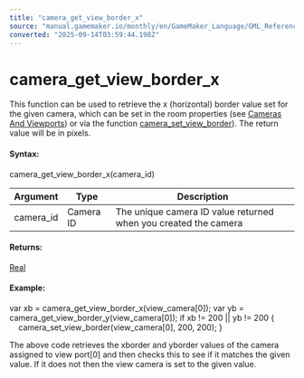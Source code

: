 ```yaml
---
title: "camera_get_view_border_x"
source: "manual.gamemaker.io/monthly/en/GameMaker_Language/GML_Reference/Cameras_And_Display/Cameras_And_Viewports/camera_get_view_border_x.htm"
converted: "2025-09-14T03:59:44.198Z"
---
```


# camera\_get\_view\_border\_x

This function can be used to retrieve the x (horizontal) border value set for the given camera, which can be set in the room properties (see [Cameras And Viewports](../../../../../../../The_Asset_Editors/Room_Properties/Room_Properties.md)) or via the function [camera\_set\_view\_border](camera_set_view_border.md)). The return value will be in pixels.

#### Syntax:

camera\_get\_view\_border\_x(camera\_id)

| Argument | Type | Description |
| --- | --- | --- |
| camera_id | Camera ID | The unique camera ID value returned when you created the camera |

#### Returns:

[Real](../../../../../../../GameMaker_Language/GML_Overview/Data_Types.md)

#### Example:

var xb = camera\_get\_view\_border\_x(view\_camera\[0\]);
var yb = camera\_get\_view\_border\_y(view\_camera\[0\]);
if xb != 200 || yb != 200
{
    camera\_set\_view\_border(view\_camera\[0\], 200, 200);
}

The above code retrieves the xborder and yborder values of the camera assigned to view port\[0\] and then checks this to see if it matches the given value. If it does not then the view camera is set to the given value.